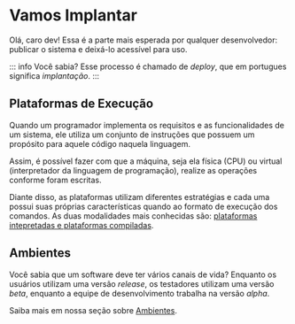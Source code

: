 # Vamos Implantar

Olá, caro dev! Essa é a parte mais esperada por qualquer desenvolvedor: publicar o sistema e deixá-lo acessível para uso.

::: info Você sabia?
Esse processo é chamado de _deploy_, que em portugues significa _implantação_.
:::

## Plataformas de Execução

Quando um programador implementa os requisitos e as funcionalidades de um sistema, ele utiliza um conjunto de instruções que possuem um propósito para aquele código naquela linguagem.

Assim, é possível fazer com que a máquina, seja ela física (CPU) ou virtual (interpretador da linguagem de programação), realize as operações conforme foram escritas.

Diante disso, as plataformas utilizam diferentes estratégias e cada uma possui suas próprias características quando ao formato de execução dos comandos. As duas modalidades mais conhecidas são: [plataformas intepretadas e plataformas compiladas](./runtime-platforms/).

## Ambientes

Você sabia que um software deve ter vários canais de vida? Enquanto os usuários utilizam uma versão _release_, os testadores utilizam uma versão _beta_, enquanto a equipe de desenvolvimento trabalha na versão _alpha_.

Saiba mais em nossa seção sobre [Ambientes](./environments.md).
